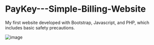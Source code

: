 # PayKey---Simple-Billing-Website

 My first website developed with Bootstrap, Javascript, and PHP, which includes basic safety precautions.
   
![image](https://github.com/EgonLothbrok/PayKey---Simple-Billing-Application/assets/121918108/fabcf82b-666b-4f1b-8d03-b16ed5cd1aa7)

